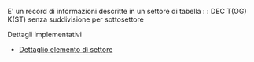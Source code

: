 E' un record di informazioni descritte in un settore di tabella
 :  : DEC T(OG) K(ST)
senza suddivisione per sottosettore

Dettagli implementativi
- [Dettaglio elemento di settore](Sorgenti/MB/DOC_OGG/OG_TS_D)
